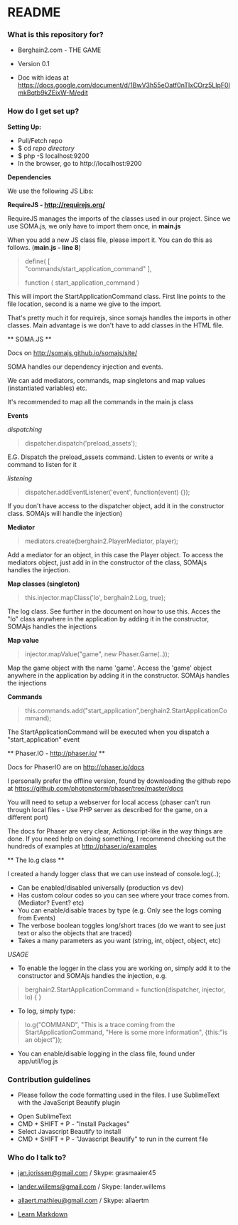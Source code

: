 # README #


### What is this repository for? ###

* Berghain2.com - THE GAME

* Version 0.1

* Doc with ideas at https://docs.google.com/document/d/1BwV3h55eOatf0nTIxCOrz5LlpF0ImkBqtb9kZEixW-M/edit


### How do I get set up? ###

**Setting Up:**

 - Pull/Fetch repo
 - $ cd *repo directory* 
 - $ php -S localhost:9200
 - In the browser, go to http://localhost:9200

**Dependencies**

We use the following JS Libs:

**RequireJS - http://requirejs.org/**

RequireJS manages the imports of the classes used in our project. Since we use SOMA.js, we only have to import them once, in **main.js**

When you add a new JS class file, please import it. You can do this as follows. (**main.js - line 8**)

> define(
> [    
>    "commands/start_application_command"
> ], 
> 
> function
> (
>    start_application_command
> )

This will import the StartApplicationCommand class. First line points to the file location, second is a name we give to the import.

That's pretty much it for requirejs, since somajs handles the imports in other classes. Main advantage is we don't have to add classes in the HTML file.



** SOMA.JS ** 

Docs on http://somajs.github.io/somajs/site/

SOMA handles our dependency injection and events. 

We can add mediators, commands, map singletons and map values (instantiated variables) etc.

It's recommended to map all the commands in the main.js class

**Events**

*dispatching*

> dispatcher.dispatch('preload_assets'); 

E.G. Dispatch the preload_assets command. Listen to events or write a command to listen for it

*listening*

> dispatcher.addEventListener('event', function(event) {});

If you don't have access to the dispatcher object, add it in the constructor class. SOMAjs will handle the injection)


**Mediator**

> mediators.create(berghain2.PlayerMediator, player); 

Add a mediator for an object, in this case the Player object. To access the mediators object, just add in in the constructor of the class, SOMAjs handles the injection.
           

**Map classes (singleton)**

> this.injector.mapClass('lo', berghain2.Log, true); 

The log class. See further in the document on how to use this. Acces the "lo" class anywhere in the application by adding it in the constructor, SOMAjs handles the injections

**Map value**

> injector.mapValue("game", new Phaser.Game(..)); 

Map the game object with the name 'game'. Access the 'game' object anywhere in the application by adding it in the constructor. SOMAjs handles the injections

**Commands**

> this.commands.add("start_application",berghain2.StartApplicationCommand); 

The StartApplicationCommand will be executed when you dispatch a "start_application" event


** Phaser.IO - http://phaser.io/ ** 

Docs for PhaserIO are on http://phaser.io/docs

I personally prefer the offline version, found by downloading the github repo at https://github.com/photonstorm/phaser/tree/master/docs

You will need to setup a webserver for local access (phaser can't run through local files - Use PHP server as described for the game, on a different port)

The docs for Phaser are very clear, Actionscript-like in the way things are done. If you need help on doing something, I recommend checking out the hundreds of examples at 
http://phaser.io/examples



** The lo.g class ** 

I created a handy logger class that we can use instead of console.log(..);

- Can be enabled/disabled universally (production vs dev)
- Has custom colour codes so you can see where your trace comes from. (Mediator? Event? etc)
- You can enable/disable traces by type (e.g. Only see the logs coming from Events)
- The verbose boolean toggles long/short traces (do we want to see just text or also the objects that are traced)
- Takes a many parameters as you want (string, int, object, object, etc)

*USAGE*

- To enable the logger in the class you are working on, simply add it to the constructor and SOMAjs handles the injection, e.g.

> berghain2.StartApplicationCommand = function(dispatcher, injector, lo) { }

- To log, simply type:

> lo.g("COMMAND", "This is a trace coming from the StartApplicationCommand, "Here is some more information", {this:"is an object"});

- You can enable/disable logging in the class file, found under app/util/log.js

### Contribution guidelines ###

* Please follow the code formatting used in the files. I use SublimeText with the JavaScript Beautify plugin

 - Open SublimeText
 - CMD + SHIFT + P - "Install Packages"
 - Select Javascript Beautify to install
 - CMD + SHIFT + P - "Javascript Beautify" to run in the current file


### Who do I talk to? ###

* jan.jorissen@gmail.com / Skype: grasmaaier45
* lander.willems@gmail.com / Skype: lander.willems
* allaert.mathieu@gmail.com / Skype: allaertm


* [Learn Markdown](https://bitbucket.org/tutorials/markdowndemo)
